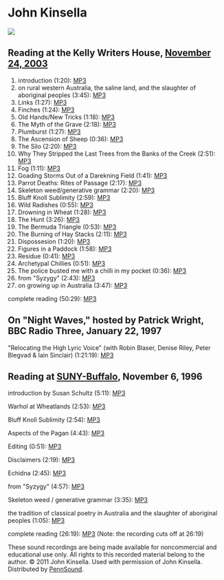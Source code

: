 John Kinsella
=============

![](http://media.sas.upenn.edu/pennsound/authors/Kinsella/Kinsella.jpg)

Reading at the Kelly Writers House, [November 24, 2003](http://writing.upenn.edu/wh/calendar/1103.html#24)
----------------------------------------------------------------------------------------------------------

1.  introduction (1:20): [MP3](http://media.sas.upenn.edu/pennsound/authors/Kinsella/11-24-03/Kinsella-John_01_introduction_KWH-UPenn_11-24-2003.mp3)
2.  on rural western Australia, the saline land, and the slaughter of aboriginal peoples (3:45): [MP3](http://media.sas.upenn.edu/pennsound/authors/Kinsella/11-24-03/Kinsella-John_02_on-rural-western-Australia_KWH-UPenn_11-24-2003.mp3)
3.  Links (1:27): [MP3](http://media.sas.upenn.edu/pennsound/authors/Kinsella/11-24-03/Kinsella-John_03_Links_KWH-UPenn_11-24-2003.mp3)
4.  Finches (1:24): [MP3](http://media.sas.upenn.edu/pennsound/authors/Kinsella/11-24-03/Kinsella-John_04_Finches_KWH-UPenn_11-24-2003.mp3)
5.  Old Hands/New Tricks (1:18): [MP3](http://media.sas.upenn.edu/pennsound/authors/Kinsella/11-24-03/Kinsella-John_05_Old-Hands-New-Tricks_KWH-UPenn_11-24-2003.mp3)
6.  The Myth of the Grave (2:18): [MP3](http://media.sas.upenn.edu/pennsound/authors/Kinsella/11-24-03/Kinsella-John_06_The-Myth-of-the-Grave_KWH-UPenn_11-24-2003.mp3)
7.  Plumburst (1:27): [MP3](http://media.sas.upenn.edu/pennsound/authors/Kinsella/11-24-03/Kinsella-John_07_Plumburst_KWH-UPenn_11-24-2003.mp3)
8.  The Ascension of Sheep (0:36): [MP3](http://media.sas.upenn.edu/pennsound/authors/Kinsella/11-24-03/Kinsella-John_08_The-Ascension-of-Sheep_KWH-UPenn_11-24-2003.mp3)
9.  The Silo (2:20): [MP3](http://media.sas.upenn.edu/pennsound/authors/Kinsella/11-24-03/Kinsella-John_09_The-Silo_KWH-UPenn_11-24-2003.mp3)
10. Why They Stripped the Last Trees from the Banks of the Creek (2:51): [MP3](http://media.sas.upenn.edu/pennsound/authors/Kinsella/11-24-03/Kinsella-John_10_Why-They-Stripped-the-Last-Tress-from-the-Banks-of-the-Creek_KWH-UPenn_11-24-2003.mp3)
11. Fog (1:11): [MP3](http://media.sas.upenn.edu/pennsound/authors/Kinsella/11-24-03/Kinsella-John_11_Fog_KWH-UPenn_11-24-2003.mp3)
12. Goading Storms Out of a Darekning Field (1:41): [MP3](http://media.sas.upenn.edu/pennsound/authors/Kinsella/11-24-03/Kinsella-John_12_Goading-Storms-Out-of-a-Darkening-Field_KWH-UPenn_11-24-2003.mp3)
13. Parrot Deaths: Rites of Passage (2:17): [MP3](http://media.sas.upenn.edu/pennsound/authors/Kinsella/11-24-03/Kinsella-John_13_Parrot-Deaths-Rites-of-Passage_KWH-UPenn_11-24-2003.mp3)
14. Skeleton weed/generative grammar (2:20): [MP3](http://media.sas.upenn.edu/pennsound/authors/Kinsella/11-24-03/Kinsella-John_14_Skeleton-weed-generative-grammar_KWH-UPenn_11-24-2003.mp3)
15. Bluff Knoll Sublimity (2:59): [MP3](http://media.sas.upenn.edu/pennsound/authors/Kinsella/11-24-03/Kinsella-John_15_Bluff-Knoll-Sublimity_KWH-UPenn_11-24-2003.mp3)
16. Wild Radishes (0:55): [MP3](http://media.sas.upenn.edu/pennsound/authors/Kinsella/11-24-03/Kinsella-John_16_Wild-Radishes_KWH-UPenn_11-24-2003.mp3)
17. Drowning in Wheat (1:28): [MP3](http://media.sas.upenn.edu/pennsound/authors/Kinsella/11-24-03/Kinsella-John_17_Drowning-in-Wheat_KWH-UPenn_11-24-2003.mp3)
18. The Hunt (3:26): [MP3](http://media.sas.upenn.edu/pennsound/authors/Kinsella/11-24-03/Kinsella-John_18_The-Hunt_KWH-UPenn_11-24-2003.mp3)
19. The Bermuda Triangle (0:53): [MP3](http://media.sas.upenn.edu/pennsound/authors/Kinsella/11-24-03/Kinsella-John_19_The-Bermuda-Triangle_KWH-UPenn_11-24-2003.mp3)
20. The Burning of Hay Stacks (2:11): [MP3](http://media.sas.upenn.edu/pennsound/authors/Kinsella/11-24-03/Kinsella-John_20_The-Burning-of-Hay-Stacks_KWH-UPenn_11-24-2003.mp3)
21. Dispossesion (1:20): [MP3](http://media.sas.upenn.edu/pennsound/authors/Kinsella/11-24-03/Kinsella-John_21_Dispossesion_KWH-UPenn_11-24-2003.mp3)
22. Figures in a Paddock (1:58): [MP3](http://media.sas.upenn.edu/pennsound/authors/Kinsella/11-24-03/Kinsella-John_22_Figures-in-a-Paddock_KWH-UPenn_11-24-2003.mp3)
23. Residue (0:41): [MP3](http://media.sas.upenn.edu/pennsound/authors/Kinsella/11-24-03/Kinsella-John_23_Residue_KWH-UPenn_11-24-2003.mp3)
24. Archetypal Chillies (0:51): [MP3](http://media.sas.upenn.edu/pennsound/authors/Kinsella/11-24-03/Kinsella-John_24_Archetypal-Chillies_KWH-UPenn_11-24-2003.mp3)
25. The police busted me with a chilli in my pocket (0:36): [MP3](http://media.sas.upenn.edu/pennsound/authors/Kinsella/11-24-03/Kinsella-John_25_The-police-busted-me-with-a-chilli-in-my-pocket_KWH-UPenn_11-24-2003.mp3)
26. from "Syzygy" (2:43): [MP3](http://media.sas.upenn.edu/pennsound/authors/Kinsella/11-24-03/Kinsella-John_26_from-Syzygy_KWH-UPenn_11-24-2003.mp3)
27. on growing up in Australia (3:47): [MP3](http://media.sas.upenn.edu/pennsound/authors/Kinsella/11-24-03/Kinsella-John_27_on-growing-up-in-Australia_KWH-UPenn_11-24-2003.mp3)

complete reading (50:29): [MP3](http://media.sas.upenn.edu/pennsound/misc/Kinsella-John_reading_KWH-UPenn_11-24-2003.mp3)

On "Night Waves," hosted by Patrick Wright, BBC Radio Three, January 22, 1997
-----------------------------------------------------------------------------

"Relocating the High Lyric Voice" (with Robin Blaser, Denise Riley, Peter Blegvad & Iain Sinclair) (1:21:19): [MP3](http://media.sas.upenn.edu/pennsound/authors/Blaser/Blaser-Robin_Relocating-Hi-Lyric-Voice_BBC_1994.mp3)

Reading at [SUNY-Buffalo](http://writing.upenn.edu/pennsound/x/Buffalo.php), November 6, 1996
---------------------------------------------------------------------------------------------

introduction by Susan Schultz (5:11): [MP3](http://media.sas.upenn.edu/pennsound/authors/Kinsella/11-6-96/Shultz-Susan_01_Introduction_SUNY-Buffalo_11-6-96.mp3)

Warhol at Wheatlands (2:53): [MP3](http://media.sas.upenn.edu/pennsound/authors/Kinsella/11-6-96/Kinsella-John_01_Warhol-at-Wheatlands_SUNY-Buffalo_11-6-96.mp3)

Bluff Knoll Sublimity (2:54): [MP3](http://media.sas.upenn.edu/pennsound/authors/Kinsella/11-6-96/Kinsella-John_02_Bluff-Knoll-Sublimity_SUNY-Buffalo_11-6-96.mp3)

Aspects of the Pagan (4:43): [MP3](http://media.sas.upenn.edu/pennsound/authors/Kinsella/11-6-96/Kinsella-John_03_Aspects-of-the-Pagan_SUNY-Buffalo_11-6-96.mp3)

Editing (0:51): [MP3](http://media.sas.upenn.edu/pennsound/authors/Kinsella/11-6-96/Kinsella-John_04_Editing_SUNY-Buffalo_11-6-96.mp3)

Disclaimers (2:19): [MP3](http://media.sas.upenn.edu/pennsound/authors/Kinsella/11-6-96/Kinsella-John_05_Disclaimers_SUNY-Buffalo_11-6-96.mp3)

Echidna (2:45): [MP3](http://media.sas.upenn.edu/pennsound/authors/Kinsella/11-6-96/Kinsella-John_06_Echidna_SUNY-Buffalo_11-6-96.mp3)

from "Syzygy" (4:57): [MP3](http://media.sas.upenn.edu/pennsound/authors/Kinsella/11-6-96/Kinsella-John_07_Syzygy_SUNY-Buffalo_11-6-96.mp3)

Skeleton weed / generative grammar (3:35): [MP3](http://media.sas.upenn.edu/pennsound/authors/Kinsella/11-6-96/Kinsella-John_08_Skeleton-weed-generative-grammar_SUNY-Buffalo_11-6-96.mp3)

the tradition of classical poetry in Australia and the slaughter of aboriginal peoples (1:05): [MP3](http://media.sas.upenn.edu/pennsound/authors/Kinsella/11-6-96/Kinsella-John_09_the-tradition-of-classical-poetry-in-Australia-and-the-slaughter-of-aboriginal-peoples_SUNY-Buffalo_11-6-96.mp3)

complete reading (26:19): [MP3](http://media.sas.upenn.edu/pennsound/authors/Kinsella/11-6-96/Kinsella-John_02_Complete-Reading_SUNY-Buffalo_11-6-96.mp3) (Note: the recording cuts off at 26:19)

These sound recordings are being made available for noncommercial and educational use only. All rights to this recorded material belong to the author.
© 2011 John Kinsella. Used with permission of John Kinsella. Distributed by [PennSound](http://writing.upenn.edu/pennsound/).
